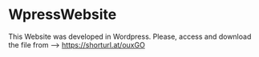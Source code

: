 # WpressWebsite

This Website was developed in Wordpress.
Please, access and download the file from --> https://shorturl.at/ouxGO 



